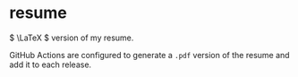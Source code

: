 # resume

$ \LaTeX $ version of my resume.

GitHub Actions are configured to generate a `.pdf` version of the resume and add
it to each release.

